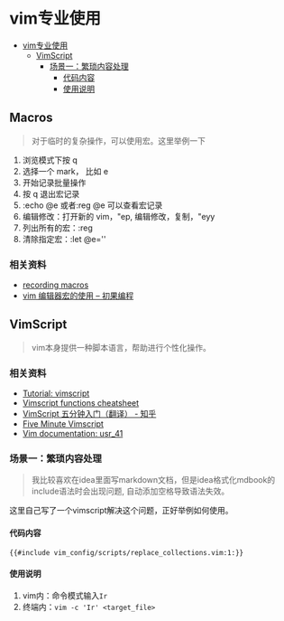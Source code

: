 # vim专业使用

<!--ts-->
* [vim专业使用](#vim专业使用)
   * [VimScript](#vimscript)
      * [场景一：繁琐内容处理](#场景一繁琐内容处理)
         * [代码内容](#代码内容)
         * [使用说明](#使用说明)

<!-- Created by https://github.com/ekalinin/github-markdown-toc -->
<!-- Added by: runner, at: Fri Sep 16 04:05:21 UTC 2022 -->

<!--te-->

## Macros

> 对于临时的复杂操作，可以使用宏。这里举例一下

1. 浏览模式下按 q
2. 选择一个 mark， 比如 e
3. 开始记录批量操作
4. 按 q 退出宏记录
5. :echo @e 或者:reg @e 可以查看宏记录
6. 编辑修改：打开新的 vim，"ep, 编辑修改，复制，"eyy
7. 列出所有的宏：:reg
8. 清除指定宏：:let @e=''

### 相关资料

- [recording macros](marginnote3app://note/91233E56-7CF4-48CD-9FD9-CA75C4DF930B)
- [vim 编辑器宏的使用 – 初果编程](https://chuguo.pro/share/473)

## VimScript

> vim本身提供一种脚本语言，帮助进行个性化操作。

### 相关资料

- [Tutorial: vimscript](https://mmmnnnmmm.com/#tutorial_vimscript)
- [Vimscript functions cheatsheet](https://devhints.io/vimscript-functions)
- [VimScript 五分钟入门（翻译） - 知乎](https://zhuanlan.zhihu.com/p/37352209)
- [Five Minute Vimscript](http://andrewscala.com/vimscript/)
- [Vim documentation: usr_41](http://vimdoc.sourceforge.net/htmldoc/usr_41.html)

### 场景一：繁琐内容处理

> 我比较喜欢在idea里面写markdown文档，但是idea格式化mdbook的include语法时会出现问题, 自动添加空格导致语法失效。

这里自己写了一个vimscript解决这个问题，正好举例如何使用。

#### 代码内容

```vim-script
{{#include vim_config/scripts/replace_collections.vim:1:}}
```

#### 使用说明

1. vim内：命令模式输入`Ir`
2. 终端内：`vim -c 'Ir' <target_file>`